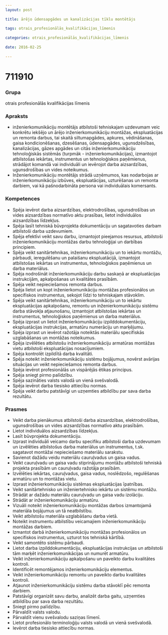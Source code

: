 ```yaml
---
layout: post
    
title: ārējo ūdensapgādes un kanalizācijas tīklu montētājs
    
tags: otrais_profesionālās_kvalifikācijas_līmenis
    
categories: otrais_profesionālās_kvalifikācijas_līmenis
    
date: 2016-02-25
    
---
```

# 711910

### Grupa
otrais profesionālās kvalifikācijas līmenis

### Apraksts

* inženierkomunikāciju montētājs atbilstoši tehniskajam uzdevumam veic konkrētu iekšējo un ārējo inženierkomunikāciju montāžas, ekspluatācijas un remonta darbus, tai skaitā siltumapgādes, apkures, vēdināšanas, gaisa kondicionēšanas, dzesēšanas, ūdensapgādes, ugunsdzēsības, kanalizācijas, gāzes apgādes un citās inženierkomunikāciju tehnoloģiskās sistēmās (turpmāk - inženierkomunikācijas), izmantojot atbilstošas iekārtas, instrumentus un tehnoloģiskos paņēmienus, strādājot komandā vai individuāli un ievērojot darba aizsardzības, ugunsdrošības un vides noteikumus.
* Inženierkomunikāciju montētājs strādā uzņēmumos, kas nodarbojas ar inženierkomunikāciju izbūves, ekspluatācijas, uzturēšanas un remonta darbiem, vai kā pašnodarbināta persona vai individuālais komersants.

### Kompetences

* Spēja ievērot darba aizsardzības, elektrodrošības, ugunsdrošības un vides aizsardzības normatīvo aktu prasības, lietot individuālos aizsardzības līdzekļus.
* Spēja lasīt tehniskā būvprojekta dokumentāciju un sagatavoties darbam atbilstoši darba uzdevumiem.
* Spēja efektīvi veikt savu darbu, izmantojot pieejamos resursus, atbilstoši inženierkomunikāciju montāžas darbu tehnoloģijai un darbības principiem.
* Spēja veikt sanitārtehnikas, inženierkomunikāciju un to iekārtu montāžu, pārbaudi, ieregulēšanu un palaišanu ekspluatācijā, izmantojot atbilstošas iekārtas un instrumentus, tehnoloģiskos paņēmienus un darba materiālus.
* Spēja nodrošināt inženierkomunikāciju darbu saskaņā ar ekspluatācijas instrukcijām, apkalpošanas un kvalitātes prasībām.
* Spēja veikt nepieciešamos remonta darbus.
* Spēja lietot un kopt inženierkomunikāciju montāžas profesionālos un specifiskos instrumentus, sekojot līdzi to tehniskajam stāvoklim.
* Spēja veikt sanitārtehnikas, inženierkomunikāciju un to iekārtu ekspluatācijas apkalpošanu, remontu un inženierkomunikāciju sistēmu darba stāvokļa atjaunošanu, izmantojot atbilstošas iekārtas un instrumentus, tehnoloģiskos paņēmienus un darba materiālus.
* Spēja izprast un lietot inženierkomunikāciju izpilddokumentāciju, ekspluatācijas instrukcijas, armatūru numerāciju un marķējumu.
* Spēja izprast un ievērot ražotāja noteiktās materiālu specifiskās uzglabāšanas un montāžas noteikumus.
* Spēja izvēlēties atbilstošu inženierkomunikāciju armatūras montāžas vietu atbilstoši ekspluatācijas nosacījumiem.
* Spēja kontrolēt izpildītā darba kvalitāti.
* Spēja noteikt inženierkomunikāciju sistēmu bojājumus, novērst avārijas situācijas un veikt nepieciešamos remonta darbus.
* Spēja ievērot profesionālās un vispārējās ētikas principus.
* Spēja sniegt pirmo palīdzību.
* Spēja sazināties valsts valodā un vienā svešvalodā.
* Spēja ievērot darba tiesisko attiecību normas.
* Spēja veikt darbu patstāvīgi un uzņemties atbildību par sava darba rezultātu.

### Prasmes 
* Veikt darba pienākumus atbilstoši darba aizsardzības, elektrodrošības, ugunsdrošības un vides aizsardzības normatīvo aktu prasībām.
* Lietot individuālos aizsardzības līdzekļus.
* Lasīt būvprojekta dokumentāciju.
* Izprast individuāli veicamo darbu specifiku atbilstoši darba uzdevumam un izvēlēties atbilstošus darba materiālus un instrumentus, t.sk. sagatavot montāžai nepieciešamo materiālu sarakstu.
* Savienot dažādu veidu materiālu cauruļvadus un gaisa vadus.
* Veikt cauruļvadu un gaisa vadu stiprinājumu montāžu atbilstoši tehniskā projekta prasībām un cauruļvadu ražotāja prasībām.
* Izvēlēties iekārtas, cauruļvadus, gaisa vadus, noslēdzošo, regulēšanas armatūru un to montāžas vietu.
* Izprast inženierkomunikāciju sistēmas ekspluatācijas īpatnības.
* Veikt sanitārtehnisko un inženiertehnisko iekārtu un sistēmu montāžu.
* Strādāt ar dažādu materiālu cauruļvadu un gaisa vadu izolāciju.
* Strādāt ar inženierkomunikāciju armatūru.
* Vizuāli noteikt inženierkomunikāciju montāžas darbos izmantojamā materiāla bojājumus un tā neatbilstību.
* Veikt atbilstošu materiāla uzglabāšanu darba vietā.
* Noteikt instrumentu atbilstību veicamajiem inženierkomunikāciju montāžas darbiem.
* Izmantot darbā inženierkomunikāciju montāžas profesionālos un specifiskos instrumentus, uzturot tos tehniskā kārtībā.
* Veikt samontēto sistēmu pārbaudi.
* Lietot darba izpilddokumentāciju, ekspluatācijas instrukcijas un atbilstoši tām marķēt inženierkomunikācijas un numurēt armatūru.
* Veikt inženierkomunikāciju apkalpošanu un paveikto darbu kvalitātes kontroli.
* Identificēt remontējamos inženierkomunikāciju elementus.
* Veikt inženierkomunikāciju remontu un paveikto darbu kvalitātes kontroli.
* Atjaunot inženierkomunikāciju sistēmu darba stāvoklī pēc remonta darbiem.
* Patstāvīgi organizēt savu darbu, analizēt darba gaitu, uzņemties atbildību par sava darba rezultātu.
* Sniegt pirmo palīdzību.
* Pārvaldīt valsts valodu.
* Pārvaldīt vienu svešvalodu saziņas līmenī.
* Lietot profesionālo terminoloģiju valsts valodā un vienā svešvalodā.
* Ievērot darba tiesisko attiecību normas.